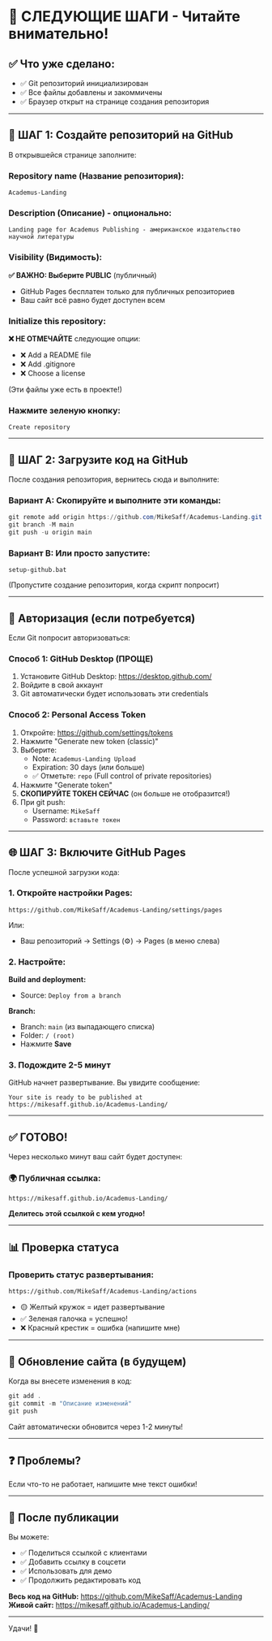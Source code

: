 # 🎯 СЛЕДУЮЩИЕ ШАГИ - Читайте внимательно!

## ✅ Что уже сделано:
- ✅ Git репозиторий инициализирован
- ✅ Все файлы добавлены и закоммичены
- ✅ Браузер открыт на странице создания репозитория

---

## 📝 ШАГ 1: Создайте репозиторий на GitHub

В открывшейся странице заполните:

### Repository name (Название репозитория):
```
Academus-Landing
```

### Description (Описание) - опционально:
```
Landing page for Academus Publishing - американское издательство научной литературы
```

### Visibility (Видимость):
**✅ ВАЖНО: Выберите PUBLIC** (публичный)
- GitHub Pages бесплатен только для публичных репозиториев
- Ваш сайт всё равно будет доступен всем

### Initialize this repository:
**❌ НЕ ОТМЕЧАЙТЕ** следующие опции:
- ❌ Add a README file
- ❌ Add .gitignore
- ❌ Choose a license

(Эти файлы уже есть в проекте!)

### Нажмите зеленую кнопку:
```
Create repository
```

---

## 🚀 ШАГ 2: Загрузите код на GitHub

После создания репозитория, вернитесь сюда и выполните:

### Вариант A: Скопируйте и выполните эти команды:

```powershell
git remote add origin https://github.com/MikeSaff/Academus-Landing.git
git branch -M main
git push -u origin main
```

### Вариант B: Или просто запустите:
```
setup-github.bat
```
(Пропустите создание репозитория, когда скрипт попросит)

---

## 🔐 Авторизация (если потребуется)

Если Git попросит авторизоваться:

### Способ 1: GitHub Desktop (ПРОЩЕ)
1. Установите GitHub Desktop: https://desktop.github.com/
2. Войдите в свой аккаунт
3. Git автоматически будет использовать эти credentials

### Способ 2: Personal Access Token
1. Откройте: https://github.com/settings/tokens
2. Нажмите "Generate new token (classic)"
3. Выберите:
   - Note: `Academus-Landing Upload`
   - Expiration: 30 days (или больше)
   - ✅ Отметьте: `repo` (Full control of private repositories)
4. Нажмите "Generate token"
5. **СКОПИРУЙТЕ ТОКЕН СЕЙЧАС** (он больше не отобразится!)
6. При git push:
   - Username: `MikeSaff`
   - Password: `вставьте токен`

---

## 🌐 ШАГ 3: Включите GitHub Pages

После успешной загрузки кода:

### 1. Откройте настройки Pages:
```
https://github.com/MikeSaff/Academus-Landing/settings/pages
```

Или:
- Ваш репозиторий → Settings (⚙️) → Pages (в меню слева)

### 2. Настройте:

**Build and deployment:**
- Source: `Deploy from a branch`

**Branch:**
- Branch: `main` (из выпадающего списка)
- Folder: `/ (root)`
- Нажмите **Save**

### 3. Подождите 2-5 минут

GitHub начнет развертывание. Вы увидите сообщение:
```
Your site is ready to be published at https://mikesaff.github.io/Academus-Landing/
```

---

## ✅ ГОТОВО!

Через несколько минут ваш сайт будет доступен:

### 🌍 Публичная ссылка:
```
https://mikesaff.github.io/Academus-Landing/
```

**Делитесь этой ссылкой с кем угодно!**

---

## 📊 Проверка статуса

### Проверить статус развертывания:
```
https://github.com/MikeSaff/Academus-Landing/actions
```

- 🟡 Желтый кружок = идет развертывание
- ✅ Зеленая галочка = успешно!
- ❌ Красный крестик = ошибка (напишите мне)

---

## 🔄 Обновление сайта (в будущем)

Когда вы внесете изменения в код:

```powershell
git add .
git commit -m "Описание изменений"
git push
```

Сайт автоматически обновится через 1-2 минуты!

---

## ❓ Проблемы?

Если что-то не работает, напишите мне текст ошибки!

---

## 🎉 После публикации

Вы можете:
- ✅ Поделиться ссылкой с клиентами
- ✅ Добавить ссылку в соцсети
- ✅ Использовать для демо
- ✅ Продолжить редактировать код

**Весь код на GitHub:** https://github.com/MikeSaff/Academus-Landing
**Живой сайт:** https://mikesaff.github.io/Academus-Landing/

---

Удачи! 🚀


